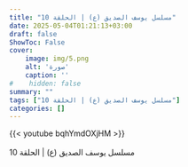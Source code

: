 ```yaml
---
title: "مسلسل يوسف الصديق (ع) | الحلقة 10"
date: 2025-05-04T01:21:13+03:00
draft: false
ShowToc: False
cover:
    image: img/5.png
    alt: 'صورة'
    caption: ''
#    hidden: false
summary: ""
tags: ["مسلسل يوسف الصديق (ع) | الحلقة 10"]
categories: []
---
```


{{< youtube bqhYmdOXjHM >}}  
 <br>
مسلسل يوسف الصديق (ع) | الحلقة 10